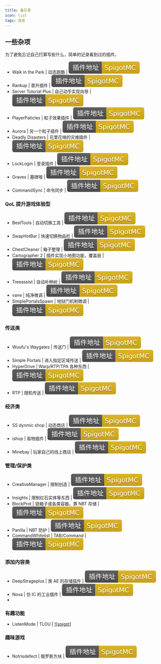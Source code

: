 ```yaml
---
title: 备忘录
icon: list
tags: 信息
---
```

[curseforge]: ./public/cflink.svg
[gh]: ./public/github.svg
[gl]: ./public/gitlab.svg
[mcbbs]: ./public/mcbbslink.svg
[mcmod]: ./public/mcmod.svg
[spigot]: ./public/spigotmclink.svg
[jenkins]: ./public/jenkins.svg


## 一些杂项
为了避免忘记自己打算写些什么，简单的记录看到过的插件。

- Walk in the Park | 动态跑酷 | [![spigot]](https://www.spigotmc.org/resources/walk-in-the-park-%E2%96%B6-infinite-generating-parkour-1-16-x-1-18-x.87226/)
- Rankup | 晋升插件 | [![spigot]](https://www.spigotmc.org/resources/rankup.76964/)
- Server Tutorial Plus | 自己动手实现向导 | [![spigot]](https://www.spigotmc.org/resources/server-tutorial-plus.37741/)
- PlayerPaticles | 粒子效果插件 | [![spigot]](https://www.spigotmc.org/resources/playerparticles.40261/)
- Aurora | 另一个粒子插件 | [![spigot]](https://www.spigotmc.org/resources/%E2%98%84%EF%B8%8Faurora%E2%98%84%EF%B8%8F-ambient-particle-display-customisable-per-biome.89399/)
- Deadly Disasters | 花里花哨的灾难插件 | [![spigot]](https://www.spigotmc.org/resources/deadly-disasters.90806/)
- LockLogin | 登录插件 | [![spigot]](https://www.spigotmc.org/resources/gsa-locklogin.75156/)
- Graves | 墓碑哦 | [![spigot]](https://www.spigotmc.org/resources/graves.74208/)
- CommandSync | 命令同步 | [![spigot]](https://www.spigotmc.org/resources/commandsync.52093/)

### QoL 提升游戏体验型
- BestTools | 自动切换工具 | [![spigot]](https://www.spigotmc.org/resources/besttools.81490/)
- SwapHotBar | 快速切换物品栏 | [![spigot]](https://www.spigotmc.org/resources/swaphotbar.94333/)
- ChestCleaner | 箱子整理 | [![spigot]](https://www.spigotmc.org/resources/chestcleaner-sorting-plugin-api.40313/)
- Cartographer 2 | 插件实现小地图功能，覆盖层 | [![spigot]](https://www.spigotmc.org/resources/cartographer-2-1-8-9-1-18-1-the-best-minimap-plugin-for-bukkit.46922/)
- Treeassist | 自动补种树 | [![spigot]](https://www.spigotmc.org/resources/treeassist.67436/)
- vane | 纯净微调 | [![spigot]](https://github.com/oddlama/vane)
- SimplePortalsSpawn | 地狱门机制微调 | [![spigot]](https://www.spigotmc.org/resources/78775/)


### 传送类
- Wuufu's Waygates | 传送门 | [![spigot]](https://www.spigotmc.org/resources/wuufus-waygates-1-13-1-18.80094/)
- Simple Portals | 进入指定区域传送 | [![spigot]](https://www.spigotmc.org/resources/%E2%8D%9F-simple-portals-%E2%8D%9F-effective-regional-portals-bungeecord-compatible.56772/)
- HyperDrive | Warp/RTP/TPA 各种东西 | [![spigot]](https://www.spigotmc.org/resources/%E2%96%BAhyperdrive-advanced-teleportation-plugin-%E2%96%BA.17184/)
- RTP | 随机传送 | [![spigot]](https://www.spigotmc.org/resources/rtp.94812/)


### 经济类
- SS dynmic shop | 动态商店 | [![spigot]](https://www.spigotmc.org/resources/ss-dynamic-shop-1-13-1-16.65603/)
- ishop | 易物插件 | [![spigot]](https://www.spigotmc.org/resources/ishop.84555/)
- Minebay | 玩家自己的线上商店 | [![spigot]](https://www.spigotmc.org/resources/minebay-player-auction-rooms-%E2%99%A3-1-8-1-18-%E2%99%A3-multilanguage-%E2%99%A3-gui-based-%E2%99%A3-tax.40919/)

### 管理/保护类
- CreativeManager | 限制创造 | [![spigot]](https://www.spigotmc.org/resources/%E2%9A%A1-creativemanager-%E2%9A%A1-customizable-complete-control.75097/)
- Insights | 限制红石实体等东西 | [![spigot]](https://www.spigotmc.org/resources/insights-super-configurable-region-limits-asynchronous-scans-1-18.56489/)
- BlockProt | 锁箱子或各类容器，靠 NBT 存储 | [![spigot]](https://www.spigotmc.org/resources/blockprot.87829/)
- Panilla | NBT 防护 | [![spigot]](https://www.spigotmc.org/resources/panilla-prevent-hacked-items.65694/)
- CommandWhitelist | TAB/Command | [![spigot]](https://www.spigotmc.org/resources/commandwhitelist-spigot-waterfall-velocity.81326/)

### 添加内容类
- DeepStrageplus | 类 AE 的存储插件 | [![spigot]](https://www.spigotmc.org/resources/74145/)
- Nova | 仿 IC 的工业插件 | [![spigot]](https://www.spigotmc.org/resources/93648/)
- 

### 有趣功能
- ListenMode | TLOU | [![spigpt]](https://www.spigotmc.org/resources/listenmode.99300/)


### 趣味游戏
- Notrisdefect | 俄罗斯方块 | [![spigot]](https://www.spigotmc.org/resources/84269/)